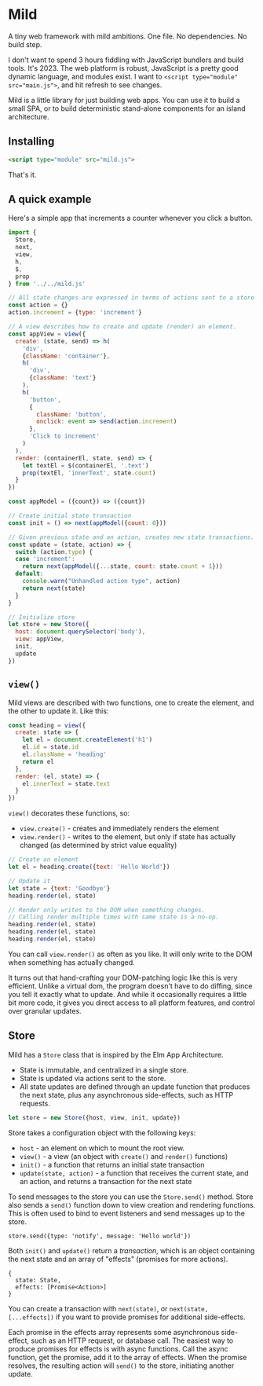 # Mild

A tiny web framework with mild ambitions. One file. No dependencies. No build step.

I don't want to spend 3 hours fiddling with JavaScript bundlers and build tools. It's 2023. The web platform is robust, JavaScript is a pretty good dynamic language, and modules exist. I want to `<script type="module" src="main.js">`, and hit refresh to see changes.

Mild is a little library for just building web apps. You can use it to build a small SPA, or to build deterministic stand-alone components for an island architecture.

## Installing

```html
<script type="module" src="mild.js">
```

That's it.

## A quick example

Here's a simple app that increments a counter whenever you click a button.

```js
import {
  Store,
  next,
  view,
  h,
  $,
  prop
} from '../../mild.js'

// All state changes are expressed in terms of actions sent to a store
const action = {}
action.increment = {type: 'increment'}

// A view describes how to create and update (render) an element.
const appView = view({
  create: (state, send) => h(
    'div',
    {className: 'container'},
    h(
      'div',
      {className: 'text'}
    ),
    h(
      'button',
      {
        className: 'button',
        onclick: event => send(action.increment)
      },
      'Click to increment'
    )
  ),
  render: (containerEl, state, send) => {
    let textEl = $(containerEl, '.text')
    prop(textEl, 'innerText', state.count)
  }
})

const appModel = ({count}) => ({count})

// Create initial state transaction
const init = () => next(appModel({count: 0}))

// Given previous state and an action, creates new state transactions.
const update = (state, action) => {
  switch (action.type) {
  case 'increment':
    return next(appModel({...state, count: state.count + 1}))
  default:
    console.warn("Unhandled action type", action)
    return next(state)
  }
}

// Initialize store
let store = new Store({
  host: document.querySelector('body'),
  view: appView,
  init,
  update
})
```

## `view()`

Mild views are described with two functions, one to create the element, and the other to update it. Like this:

```js
const heading = view({
  create: state => {
    let el = document.createElement('h1')
    el.id = state.id
    el.className = 'heading'
    return el
  },
  render: (el, state) => {
    el.innerText = state.text
  }
})
```

`view()` decorates these functions, so:

- `view.create()` - creates and immediately renders the element
- `view.render()` - writes to the element, but only if state has actually changed (as determined by strict value equality)

```js
// Create an element
let el = heading.create({text: 'Hello World'})

// Update it
let state = {text: 'Goodbye'}
heading.render(el, state)

// Render only writes to the DOM when something changes.
// Calling render multiple times with same state is a no-op.
heading.render(el, state)
heading.render(el, state)
heading.render(el, state)
```

You can call `view.render()` as often as you like. It will only write to the DOM when something has actually changed.

It turns out that hand-crafting your DOM-patching logic like this is very efficient. Unlike a virtual dom, the program doesn't have to do diffing, since you tell it exactly what to update. And while it occasionally requires a little bit more code, it gives you direct access to all platform features, and control over granular updates.

## Store

Mild has a `Store` class that is inspired by the Elm App Architecture.

- State is immutable, and centralized in a single store.
- State is updated via actions sent to the store.
- All state updates are defined through an update function that produces the next state, plus any asynchronous side-effects, such as HTTP requests.

```js
let store = new Store({host, view, init, update})
```

Store takes a configuration object with the following keys:

- `host` - an element on which to mount the root view.
- `view()` - a view (an object with `create()` and `render()` functions)
- `init()` - a function that returns an initial state transaction
- `update(state, action)` - a function that receives the current state, and an action, and returns a transaction for the next state

To send messages to the store you can use the `Store.send()` method. Store also sends a `send()` function down to view creation and rendering functions. This is often used to bind to event listeners and send messages up to the store.

```
store.send({type: 'notify', message: 'Hello world'})
```

Both `init()` and `update()` return a _transaction_, which is an object containing the next state and an array of "effects" (promises for more actions).

```
{
  state: State,
  effects: [Promise<Action>]
}
```

You can create a transaction with `next(state)`, or `next(state, [...effects])` if you want to provide promises for additional side-effects.

Each promise in the effects array represents some asynchronous side-effect, such as an HTTP request, or database call. The easiest way to produce promises for effects is with async functions. Call the async function, get the promise, add it to the array of effects. When the promise resolves, the resulting action will `send()` to the store, initiating another update.
